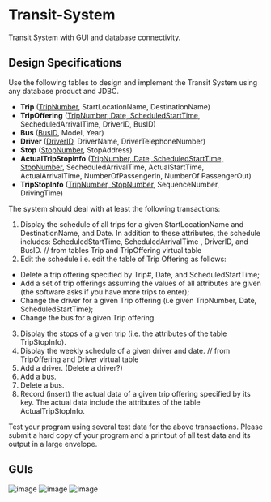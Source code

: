 # Transit-System
Transit System with GUI and database connectivity.

## Design Specifications
Use the following tables to design and implement the Transit System using any
database product and JDBC.

- **Trip** (<ins>TripNumber</ins>, StartLocationName, DestinationName)
- **TripOffering** (<ins>TripNumber, Date, ScheduledStartTime</ins>, SecheduledArrivalTime, DriverID, BusID)
- **Bus** (<ins>BusID</ins>, Model, Year)
- **Driver** (<ins>DriverID</ins>, DriverName, DriverTelephoneNumber)
- **Stop** (<ins>StopNumber</ins>, StopAddress)
- **ActualTripStopInfo** (<ins>TripNumber, Date, ScheduledStartTime, StopNumber</ins>, SecheduledArrivalTime, ActualStartTime, ActualArrivalTime, NumberOfPassengerIn, NumberOf PassengerOut)
- **TripStopInfo** (<ins>TripNumber, StopNumber</ins>, SequenceNumber, DrivingTime)

The system should deal with at least the following transactions:
1. Display the schedule of all trips for a given StartLocationName and DestinationName, and Date. In addition to these attributes, the schedule includes: ScheduledStartTime, ScheduledArrivalTime , DriverID, and BusID. // from tables Trip and TripOffering virtual table
2. Edit the schedule i.e. edit the table of Trip Offering as follows:
- Delete a trip offering specified by Trip#, Date, and ScheduledStartTime;
- Add a set of trip offerings assuming the values of all attributes are given (the software asks if you have more trips to enter);
- Change the driver for a given Trip offering (i.e given TripNumber, Date, ScheduledStartTime);
- Change the bus for a given Trip offering.
3. Display the stops of a given trip (i.e. the attributes of the table TripStopInfo).
4. Display the weekly schedule of a given driver and date. // from TripOffering and Driver virtual table
5. Add a driver. (Delete a driver?)
6. Add a bus.
7. Delete a bus.
8. Record (insert) the actual data of a given trip offering specified by its key. The actual data include the attributes of the table ActualTripStopInfo.

Test your program using several test data for the above transactions.
Please submit a hard copy of your program and a printout of all test data and its output in a large envelope. 

## GUIs
![image](https://user-images.githubusercontent.com/43283288/199193521-8254525c-fd66-4e52-aef3-5503f8029ed0.png)
![image](https://user-images.githubusercontent.com/43283288/199193642-c2e71f14-9c0f-455f-acf6-1bffee0a0754.png)
![image](https://user-images.githubusercontent.com/43283288/199193690-374ea174-a22b-4dba-8f7e-262c522aac0e.png)


